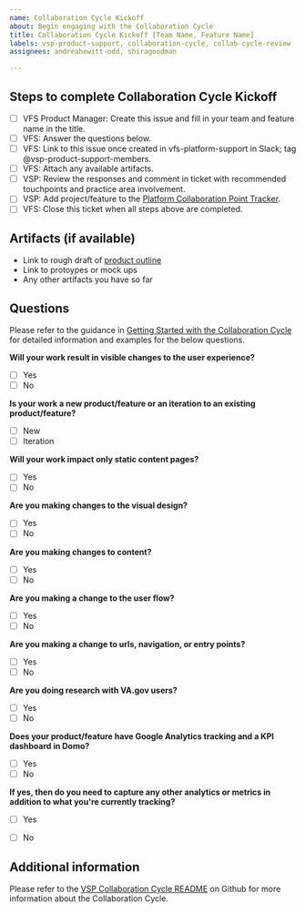 ```yaml
---
name: Collaboration Cycle Kickoff
about: Begin engaging with the Collaboration Cycle
title: Collaboration Cycle Kickoff [Team Name, Feature Name]
labels: vsp-product-support, collaboration-cycle, collab-cycle-review
assignees: andreahewitt-odd, shiragoodman

---
```


## Steps to complete Collaboration Cycle Kickoff
- [ ] VFS Product Manager: Create this issue and fill in your team and feature name in the title.
- [ ] VFS: Answer the questions below.
- [ ] VFS: Link to this issue once created in vfs-platform-support in Slack; tag @vsp-product-support-members.
- [ ] VFS: Attach any available artifacts.
- [ ] VSP: Review the responses and comment in ticket with recommended touchpoints and practice area involvement.
- [ ] VSP: Add project/feature to the [Platform Collaboration Point Tracker](https://docs.google.com/spreadsheets/d/1OgPyEvUlNF6EnaYMFAXJkV6FKOvZnlPnbOQ2fAJ7W7A/edit#gid=266151061).
- [ ] VFS: Close this ticket when all steps above are completed.

## Artifacts (if available)
- Link to rough draft of [product outline](https://github.com/department-of-veterans-affairs/va.gov-team/blob/master/platform/product-management/product-outline-template.md)
- Link to protoypes or mock ups
- Any other artifacts you have so far

## Questions
Please refer to the guidance in [Getting Started with the Collaboration Cycle](https://github.com/department-of-veterans-affairs/va.gov-team/blob/master/platform/working-with-vsp/vsp-collaboration-cycle/collab-cycle-get-started.md) for detailed information and examples for the below questions.

**Will your work result in visible changes to the user experience?**
- [ ] Yes
- [ ] No

**Is your work a new product/feature or an iteration to an existing product/feature?**
- [ ] New
- [ ] Iteration

**Will your work impact only static content pages?**
- [ ] Yes
- [ ] No

**Are you making changes to the visual design?**
- [ ] Yes
- [ ] No

**Are you making changes to content?**
- [ ] Yes
- [ ] No

**Are you making a change to the user flow?**
- [ ] Yes
- [ ] No

**Are you making a change to urls, navigation, or entry points?**
- [ ] Yes
- [ ] No

**Are you doing research with VA.gov users?**
- [ ] Yes
- [ ] No

**Does your product/feature have Google Analytics tracking and a KPI dashboard in Domo?**
- [ ] Yes
- [ ] No

**If yes, then do you need to capture any other analytics or metrics in addition to what you're currently tracking?**
- [ ] Yes
- [ ] No


## Additional information
Please refer to the [VSP Collaboration Cycle README](https://github.com/department-of-veterans-affairs/va.gov-team/tree/master/platform/working-with-vsp/vsp-collaboration-cycle) on Github for more information about the Collaboration Cycle.
